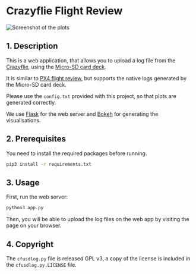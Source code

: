 # Crazyflie Flight Review

![Screenshot of the plots](https://i.imgur.com/5Qt2D4d.png)

## 1. Description

This is a web application, that allows you to upload a log file from the
[Crazyflie], using the [Micro-SD card deck].

It is similar to [PX4 flight review], but supports the native logs generated by
the Micro-SD card deck.

Please use the `config.txt` provided with this project, so that plots are
generated correctly.

We use [Flask] for the web server and [Bokeh] for generating the
visualisations.

## 2. Prerequisites

You need to install the required packages before running.

```sh
pip3 install -r requirements.txt
```

## 3. Usage

First, run the web server:

```sh
python3 app.py
```

Then, you will be able to upload the log files on the web app by visiting the
page on your browser.

## 4. Copyright

The `cfusdlog.py` file is released GPL v3, a copy of the license is included in
the `cfusdlog.py.LICENSE` file.


[Flask]: https://flask.palletsprojects.com/en/2.0.x/
[Bokeh]: https://bokeh.org/

[Crazyflie]: https://www.bitcraze.io/products/crazyflie-2-1/
[Micro-SD card deck]: https://www.bitcraze.io/products/micro-sd-card-deck/
[PX4 flight review]: https://github.com/PX4/flight_review
